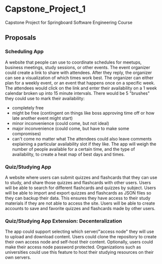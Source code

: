 # Capstone_Project_1
Capstone Project for Springboard Software Engineering Course

## Proposals
### Scheduling App
A website that people can use to coordinate schedules for meetups, business meetings, study sessions, or other events.
The event organizer could create a link to share with attendees. After they reply, the organizer can see a visualization of which times work best.
The organizer can either plan for a weekly event, or an event that happens once on a specific week.
The attendees would click on the link and enter their availability on a 1 week calendar broken up into 15 minute intervals. 
There would be 5 "brushes" they could use to mark their availability: 
- completely free
- might be free (contingent on things like boss approving time off or how late another event might start)
- minor inconvenience (could come, but not ideal)
- major inconvenience (could come, but have to make some compromises)
- can't come no matter what
The attendees could also leave comments explaining a particular availability slot if they like.
The app will weigh the number of people available for a certain time, and the type of availability, to create a heat map of best days and times.

### Quiz/Studying App
A website where users can submit quizzes and flashcards that they can use to study, and share those quizzes and flashcards with other users.
Users will be able to search for different flashcards and quizzes by subject.
Users will be able to import and export quizzes and flashcards as JSON files so they can backup their data. This ensures they have access to their study materials if they are not able to access the site.
Users will be able to create accounts to save and favorite quizzes and flashcards made by other users.

### Quiz/Studying App Extension: Decenteralization
The app could support selecting which server/"access node" they will use to upload and download content. 
Users could clone the repository to create their own access node and self-host their content. Optionally, users could make their access node password protected.
Organizations such as universities could use this feature to host their studying resources on their own servers.
